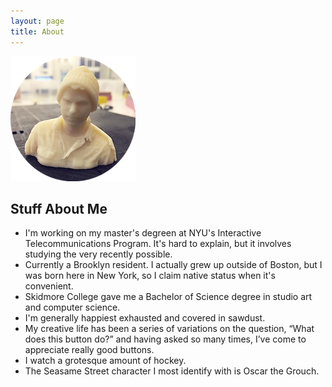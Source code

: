 ```yaml
---
layout: page
title: About
---
```


<div class="resume">
<img src="/img/profile.png" alt="Profile image">
<h2>Stuff About Me</h2>

<ul>
	<li>I'm working on my master's degreen at NYU's Interactive Telecommunications Program. It's hard to explain, but it involves studying the very recently possible.</li>
	<li>Currently a Brooklyn resident. I actually grew up outside of Boston, but I was born here in New York, so I claim native status when it's convenient.</li>
	<li>Skidmore College gave me a Bachelor of Science degree in studio art and computer science.</li>
	<li>I'm generally happiest exhausted and covered in sawdust.</li>
	<li>My creative life has been a series of variations on the question, “What does this button do?” and having asked so many times, I’ve come to appreciate really good buttons.</li>
	<li>I watch a grotesque amount of hockey.</li>
	<li>The Seasame Street character I most identify with is Oscar the Grouch.</li>
</ul>
</div>